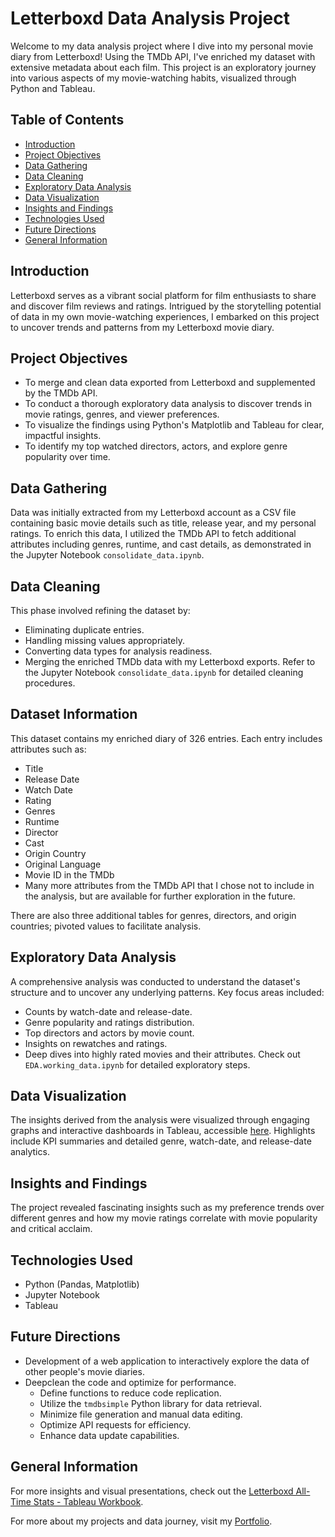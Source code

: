 # Letterboxd Data Analysis Project

Welcome to my data analysis project where I dive into my personal movie diary from Letterboxd! Using the TMDb API, I've enriched my dataset with extensive metadata about each film. This project is an exploratory journey into various aspects of my movie-watching habits, visualized through Python and Tableau.

## Table of Contents

- [Introduction](#introduction)
- [Project Objectives](#project-objectives)
- [Data Gathering](#data-gathering)
- [Data Cleaning](#data-cleaning)
- [Exploratory Data Analysis](#exploratory-data-analysis)
- [Data Visualization](#data-visualization)
- [Insights and Findings](#insights-and-findings)
- [Technologies Used](#technologies-used)
- [Future Directions](#future-directions)
- [General Information](#general-information)

## Introduction

Letterboxd serves as a vibrant social platform for film enthusiasts to share and discover film reviews and ratings. Intrigued by the storytelling potential of data in my own movie-watching experiences, I embarked on this project to uncover trends and patterns from my Letterboxd movie diary.

## Project Objectives

- To merge and clean data exported from Letterboxd and supplemented by the TMDb API.
- To conduct a thorough exploratory data analysis to discover trends in movie ratings, genres, and viewer preferences.
- To visualize the findings using Python's Matplotlib and Tableau for clear, impactful insights.
- To identify my top watched directors, actors, and explore genre popularity over time.

## Data Gathering

Data was initially extracted from my Letterboxd account as a CSV file containing basic movie details such as title, release year, and my personal ratings. To enrich this data, I utilized the TMDb API to fetch additional attributes including genres, runtime, and cast details, as demonstrated in the Jupyter Notebook `consolidate_data.ipynb`.

## Data Cleaning

This phase involved refining the dataset by:
- Eliminating duplicate entries.
- Handling missing values appropriately.
- Converting data types for analysis readiness.
- Merging the enriched TMDb data with my Letterboxd exports.
Refer to the Jupyter Notebook `consolidate_data.ipynb` for detailed cleaning procedures.

## Dataset Information
This dataset contains my enriched diary of 326 entries. Each entry includes attributes such as:
- Title
- Release Date
- Watch Date
- Rating
- Genres
- Runtime
- Director
- Cast
- Origin Country
- Original Language
- Movie ID in the TMDb
- Many more attributes from the TMDb API that I chose not to include in the analysis, but are available for further exploration in the future.

There are also three additional tables for genres, directors, and origin countries; pivoted values to facilitate analysis.


## Exploratory Data Analysis

A comprehensive analysis was conducted to understand the dataset's structure and to uncover any underlying patterns. Key focus areas included:
- Counts by watch-date and release-date.
- Genre popularity and ratings distribution.
- Top directors and actors by movie count.
- Insights on rewatches and ratings.
- Deep dives into highly rated movies and their attributes.
Check out `EDA.working_data.ipynb` for detailed exploratory steps.

## Data Visualization

The insights derived from the analysis were visualized through engaging graphs and interactive dashboards in Tableau, accessible [here](https://public.tableau.com/views/LetterboxdAll-TimeStats/Summary). Highlights include KPI summaries and detailed genre, watch-date, and release-date analytics.

## Insights and Findings

The project revealed fascinating insights such as my preference trends over different genres and how my movie ratings correlate with movie popularity and critical acclaim.

## Technologies Used

- Python (Pandas, Matplotlib)
- Jupyter Notebook
- Tableau

## Future Directions

- Development of a web application to interactively explore the data of other people's movie diaries.
- Deepclean the code and optimize for performance.
	- Define functions to reduce code replication.
	- Utilize the `tmdbsimple` Python library for data retrieval.
	- Minimize file generation and manual data editing.
	- Optimize API requests for efficiency.
	- Enhance data update capabilities.

## General Information

For more insights and visual presentations, check out the [Letterboxd All-Time Stats - Tableau Workbook](https://public.tableau.com/views/LetterboxdAll-TimeStats/Summary).

For more about my projects and data journey, visit my [Portfolio](https://www.notion.so/ruizdelcarmen/Ruiz-del-Carmen-Data-Portfolio-e725748d0e0546c386be6c6c7dc49099).